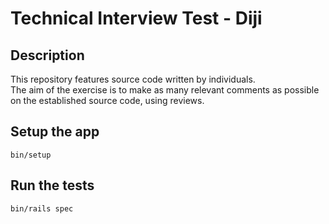 # Technical Interview Test - Diji

## Description

This repository features source code written by individuals.  
The aim of the exercise is to make as many relevant comments as possible on the established source code, using reviews.

## Setup the app

```bin/setup```

## Run the tests

```bin/rails spec```
